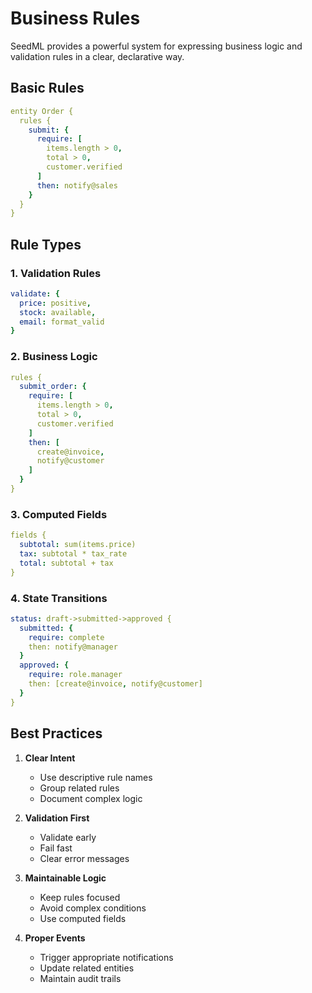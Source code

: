 # Business Rules

SeedML provides a powerful system for expressing business logic and validation rules in a clear, declarative way.

## Basic Rules

```yaml
entity Order {
  rules {
    submit: {
      require: [
        items.length > 0,
        total > 0,
        customer.verified
      ]
      then: notify@sales
    }
  }
}
```

## Rule Types

### 1. Validation Rules
```yaml
validate: {
  price: positive,
  stock: available,
  email: format_valid
}
```

### 2. Business Logic
```yaml
rules {
  submit_order: {
    require: [
      items.length > 0,
      total > 0,
      customer.verified
    ]
    then: [
      create@invoice,
      notify@customer
    ]
  }
}
```

### 3. Computed Fields
```yaml
fields {
  subtotal: sum(items.price)
  tax: subtotal * tax_rate
  total: subtotal + tax
}
```

### 4. State Transitions
```yaml
status: draft->submitted->approved {
  submitted: {
    require: complete
    then: notify@manager
  }
  approved: {
    require: role.manager
    then: [create@invoice, notify@customer]
  }
}
```

## Best Practices

1. **Clear Intent**
   - Use descriptive rule names
   - Group related rules
   - Document complex logic

2. **Validation First**
   - Validate early
   - Fail fast
   - Clear error messages

3. **Maintainable Logic**
   - Keep rules focused
   - Avoid complex conditions
   - Use computed fields

4. **Proper Events**
   - Trigger appropriate notifications
   - Update related entities
   - Maintain audit trails
